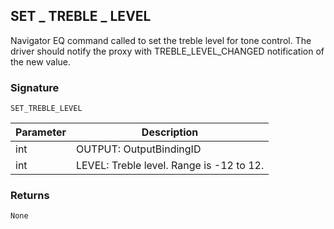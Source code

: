## SET \_  TREBLE \_  LEVEL

Navigator EQ command called to set the treble level for tone control. The driver should notify the proxy with TREBLE\_LEVEL\_CHANGED notification of the new value.


### Signature

`SET_TREBLE_LEVEL`


| Parameter | Description |
| --- | --- |
| int | OUTPUT: OutputBindingID |
| int | LEVEL: Treble level. Range is -12 to 12. |


### Returns

`None`